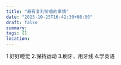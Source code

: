 ```yaml
---
title: "最有复利价值的事情"
date: "2025-10-25T16:42:30+08:00"
draft: false
summary:
tags: []
location:
---
```

1.好好睡觉
2.保持运动
3.刷牙，用牙线
4.学英语
